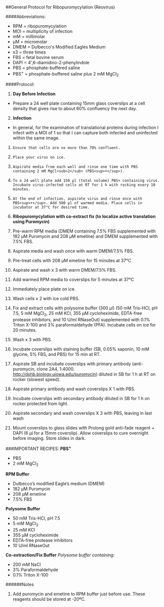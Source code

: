 ##General Protocol for Ribopuromycylation (Reovirus)

####Abbreviations:
* RPM = ribopuromycylation
* MOI = multiplicity of infection
* mM = millimolar
* µM = micromolar
* DMEM = Dulbecco's Modified Eagles Medium
* x3 = three times
* FBS = fetal bovine serum
* DAPI = 4',6-diamidino-2-phenylindole
* PBS = phosphate-buffered saline
* PBS<sup>+</sup> = phosphate-buffered saline _plus_ 2 mM MgCl<sub>2</sub>

####Protocol:

1.	**Day Before Infection**
  *	Prepare a 24 well plate containing 15mm glass coverslips at a cell density that gives rise to about 60% confluency the next day. 

2.	**Infection**
  * In general, for the examination of translational proteins during infection I infect with a MOI of 1 so that I can capture both infected and uninfected within the same image.

  1.	 Ensure that cells are no more than 70% confluent.
  2.	 Place your virus on ice.
  3.	 Aspirate media from each well and rinse one time with PBS containing 2 mM MgCl<sub>2</sub> (PBS<sup>+</sup>). 
  4.	 To a 24 well plate add 150 µl (total volume) PBS+ containing virus. Incubate virus-infected cells at RT for 1 h with rocking every 10 minutes.
  5.	 At the end of infection, aspirate virus and rinse once with PBS<sup>+</sup>. Add 500 µl of warmed media. Place cells in incubator at 37°C for desired time.

3.	**Ribopuromycylation with co-extract fix (to localize active translation using Puromycin)**

  1. 	Pre-warm RPM media (DMEM containing 7.5% FBS supplemented with 182 µM Puromycin and 208 µM emetine) and DMEM supplemented with 7.5% FBS.
  2. 	Aspirate media and wash once with warm DMEM/7.5% FBS.
  3. 	Pre-treat cells with 208 µM emetine for 15 minutes at 37°C
  4. 	Aspirate and wash x 3 with warm DMEM/7.5% FBS.
  5. 	Add warmed RPM media to coverslips for 5 minutes at 37°C
  6. 	Immediately place plate on ice.
  7. 	Wash cells x 2 with ice cold PBS.
  8. 	Fix and extract cells with polysome buffer (300 µl) (50 mM Tris-HCl, pH 7.5, 5 mM MgCl<sub>2</sub>, 25 mM KCl, 355 μM cycloheximide, EDTA-free protease inhibitors, and 10 U/ml RNaseOut) supplemented with 0.1% Triton X-100 and 3% paraformaldehyde (PFA). Incubate cells on ice for 20 minutes.
  9. 	Wash x 3 with PBS.
  10. 	Incubate coverslips with staining buffer (SB, 0.05% saponin, 10 mM glycine, 5% FBS, and PBS) for 15 min at RT.
  11. 	Aspirate SB and incubate coverslips with primary antibody (anti-puromycin, clone 2A4, 1:4000. http://dshb.biology.uiowa.edu/puromycin) diluted in SB for 1 h at RT on rocker (slowest speed).
  12. 	Aspirate primary antibody and wash coverslips X 1 with PBS.
  13. 	Incubate coverslips with secondary antibody diluted in SB for 1 h on rocker protected from light.
  14. 	Aspirate secondary and wash coverslips X 3 with PBS, leaving in last wash
  15. 	Mount coverslips to glass slides with Prolong gold anti-fade reagent + DAPI (6 µl for a 15mm coverslip). Allow coverslips to cure overnight before imaging. Store slides in dark.


###IMPORTANT RECIPES:
**PBS<sup>+</sup>**
* PBS
* 2 mM MgCl<sub>2</sub>

**RPM Buffer**
* Dulbecco’s modified Eagle’s medium (DMEM)
* 182 µM Puromycin
* 208 µM emetine
* 7.5% FBS

**Polysome Buffer**
* 50 mM Tris-HCl, pH 7.5 
* 5 mM MgCl<sub>2</sub>
* 25 mM KCl
* 355 μM cycloheximide
* EDTA-free protease inhibitors
* 10 U/ml RNaseOut 
 
**Co-extraction/Fix Buffer**
_Polysome buffer containing:_
* 200 mM NaCl
* 3% Paraformaldehyde
* 0.1% Triton X-100

######Notes
1. Add puromycin and emetine to RPM buffer just before use. These reagents should be stored at -20ºC.

